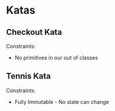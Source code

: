 # Katas
## Checkout Kata

Constraints:
* No primitives in our out of classes

## Tennis Kata

Constraints:
* Fully Immutable - No state can change
